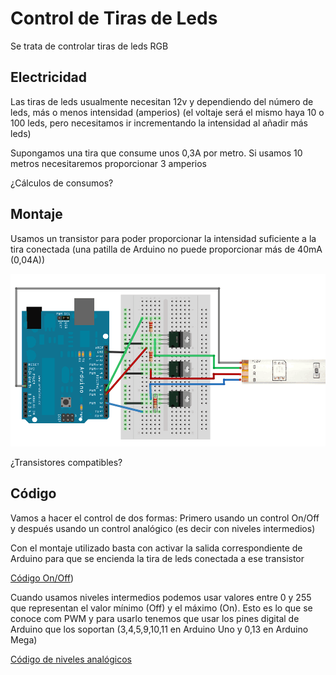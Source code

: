 # Control de Tiras de Leds

Se trata de controlar tiras de leds RGB

## Electricidad

Las tiras de leds usualmente necesitan 12v y dependiendo del número de leds, más o menos intensidad (amperios)
(el voltaje será el mismo haya 10 o 100 leds, pero necesitamos ir incrementando la intensidad al añadir más leds)

Supongamos una tira que consume unos 0,3A por metro. Si usamos 10 metros necesitaremos proporcionar 3 amperios

¿Cálculos de consumos?

## Montaje

Usamos un transistor para poder proporcionar la intensidad suficiente a la tira conectada (una patilla de Arduino no puede proporcionar más de 40mA (0,04A))

![transistor](./images/ledstripbjt.gif)

¿Transistores compatibles?

## Código

Vamos a hacer el control de dos formas: Primero usando un control On/Off y después usando un control analógico (es decir con niveles intermedios)

Con el montaje utilizado basta con activar la salida correspondiente de Arduino para que se encienda la tira de leds conectada a ese transistor

[Código On/Off](./codigo/MontajeLedRGB/MontajeLedRGB.ino))

Cuando usamos niveles intermedios podemos usar valores entre 0 y 255 que representan el valor mínimo (Off) y el máximo (On). Esto es lo que se conoce com PWM y para usarlo tenemos que usar los pines digital de Arduino que los soportan (3,4,5,9,10,11 en Arduino Uno y 0,13 en Arduino Mega)

[Código de niveles analógicos](./codigo/ControlAnalogLedsRGB/ControlAnalogLedsRGB.ino)
